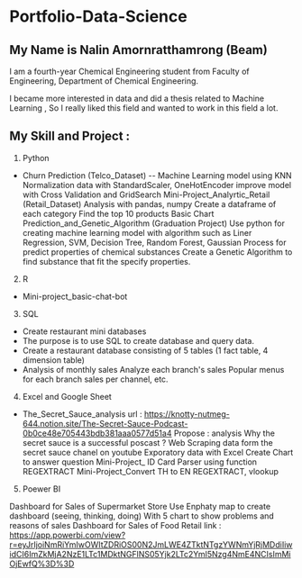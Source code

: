 # Portfolio-Data-Science

## My Name is Nalin Amornratthamrong (Beam)
I am a fourth-year Chemical Engineering student from Faculty of Engineering, Department of Chemical Engineering.

I became more interested in data and did a thesis related to Machine Learning , So I really liked this field and wanted to work in this field a lot.

## My Skill and Project :

1. Python
- Churn Prediction (Telco_Dataset)
-- Machine Learning model using KNN
Normalization data with StandardScaler, OneHotEncoder
improve model with Cross Validation and GridSearch
Mini-Project_Analyrtic_Retail (Retail_Dataset)
Analysis with pandas, numpy
Create a dataframe of each category
Find the top 10 products
Basic Chart
Prediction_and_Genetic_Algorithm (Graduation Project)
Use python for creating machine learning model with algorithm such as Liner Regression, SVM, Decision Tree, Random Forest, Gaussian Process for predict properties of chemical substances
Create a Genetic Algorithm to find substance that fit the specify properties.

2. R
- Mini-project_basic-chat-bot

3. SQL
- Create restaurant mini databases
-   The purpose is to use SQL to create database and query data.
-   Create a restaurant database consisting of 5 tables (1 fact table, 4 dimension table)
-   Analysis of monthly sales Analyze each branch's sales Popular menus for each branch sales per channel, etc.

4. Excel and Google Sheet
- The_Secret_Sauce_analysis
url : https://knotty-nutmeg-644.notion.site/The-Secret-Sauce-Podcast-0b0ce48e705443bdb381aaa0577d51a4
Propose : analysis Why the secret sauce is a successful poscast ?
Web Scraping data form the secret sauce chanel on youtube
Exporatory data with Excel
Create Chart to answer question
Mini-Project_ ID Card Parser
using function REGEXTRACT
Mini-Project_Convert TH to EN
REGEXTRACT, vlookup
5. Poewer BI

Dashboard for Sales of Supermarket Store
Use Enphaty map to create dashboard (seeing, thinking, doing)
With 5 chart to show problems and reasons of sales
Dashboard for Sales of Food Retail
link : https://app.powerbi.com/view?r=eyJrIjoiNmRiYmIwOWItZDRiOS00N2JmLWE4ZTktNTgzYWNmYjRjMDdiIiwidCI6ImZkMjA2NzE1LTc1MDktNGFlNS05Yjk2LTc2YmI5Nzg4NmE4NCIsImMiOjEwfQ%3D%3D
